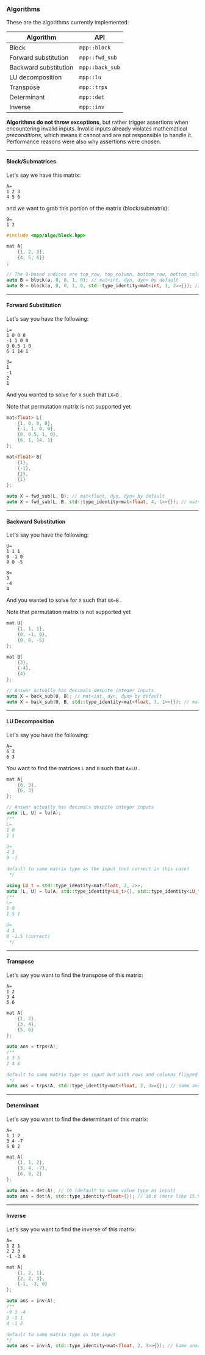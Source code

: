 ### Algorithms

These are the algorithms currently implemented:

| Algorithm | API |
| ------------- | ------------- |
| Block | `mpp::block` |
| Forward substitution | `mpp::fwd_sub` |
| Backward substitution | `mpp::back_sub` |
| LU decomposition | `mpp::lu` |
| Transpose | `mpp::trps` |
| Determinant | `mpp::det` |
| Inverse | `mpp::inv` |

**Algorithms do not throw exceptions**, but rather trigger assertions when encountering invalid inputs. Invalid inputs already violates mathematical <i>preconditions</i>, which means it cannot and are not responsible to handle it. Performance reasons were also why assertions were chosen.

---

#### Block/Submatrices

Let's say we have this matrix:

```
A=
1 2 3
4 5 6
```

and we want to grab this portion of the matrix (block/submatrix):

```
B=
1 2
```

```cpp
#include <mpp/algo/block.hpp>

mat A{
    {1, 2, 3},
    {4, 5, 6}}
;

// The 0-based indices are top_row, top_column, bottom_row, bottom_column and it is inclusive
auto B = block(a, 0, 0, 1, 0); // mat<int, dyn, dyn> by default
auto B = block(a, 0, 0, 1, 0, std::type_identity<mat<int, 1, 2>>{}); // mat<int, 1, 2>
```

---

#### Forward Substitution

Let's say you have the following:

```
L=
1 0 0 0
-1 1 0 0
0 0.5 1 0
6 1 14 1
```

```
B=
1
-1
2
1
```

And you wanted to solve for `X` such that `LX=B` .

Note that permutation matrix is not supported yet

```cpp
mat<float> L{
    {1, 0, 0, 0},
    {-1, 1, 0, 0},
    {0, 0.5, 1, 0},
    {6, 1, 14, 1}
};

mat<float> B{
    {1},
    {-1},
    {2},
    {1}
};

auto X = fwd_sub(L, B); // mat<float, dyn, dyn> by default
auto X = fwd_sub(L, B, std::type_identity<mat<float, 4, 1>>{}); // mat<float, 4, 1>
```

---

#### Backward Substitution

Let's say you have the following:

```
U=
1 1 1
0 -1 0
0 0 -5
```

```
B=
3
-4
4
```

And you wanted to solve for `X` such that `UX=B` .

Note that permutation matrix is not supported yet

```cpp
mat U{
    {1, 1, 1},
    {0, -1, 0},
    {0, 0, -5}
};

mat B{
    {3},
    {-4},
    {4}
};

// Answer actually has decimals despite integer inputs
auto X = back_sub(U, B); // mat<int, dyn, dyn> by default
auto X = back_sub(U, B, std::type_identity<mat<float, 3, 1>>{}); // mat<float, 3, 1>
```

---

#### LU Decomposition

Let's say you have the following:

```
A=
6 3
6 3
```

You want to find the matrices `L` and `U` such that `A=LU` .

```cpp
mat A{
    {6, 3},
    {6, 3}
};

// Answer actually has decimals despite integer inputs
auto [L, U] = lu(A);
/**
L=
1 0
1 1

U=
4 3
0 -1

default to same matrix type as the input (not correct in this case)
 */

using LU_t = std::type_identity<mat<float, 2, 2>>;
auto [L, U] = lu(A, std::type_identity<LU_t>{}, std::type_identity<LU_t>{}); // specify each L and U matrix type
/**
L=
1 0
1.5 1

U=
4 3
0 -1.5 (correct)
 */
```

---

#### Transpose

Let's say you want to find the transpose of this matrix:

```
A=
1 2
3 4
5 6
```

```cpp
mat A{
    {1, 2},
    {3, 4},
    {5, 6}
};

auto ans = trps(A);
/**
1 3 5
2 4 6

default to same matrix type as input but with rows and columns flipped
 */
auto ans = trps(A, std::type_identity<mat<float, 2, 3>>{}); // Same answer as above
```

---

#### Determinant

Let's say you want to find the determinant of this matrix:

```
A=
1 1 2
3 4 -7
6 8 2
```

```cpp
mat A{
    {1, 1, 2},
    {3, 4, -7},
    {6, 8, 2}
};

auto ans = det(A); // 16 (default to same value type as input)
auto ans = det(A, std::type_identity<float>{}); // 16.0 (more like 15.9999998)
```

---

#### Inverse

Let's say you want to find the inverse of this matrix:

```
A=
1 2 1
2 2 3
-1 -3 0
```

```cpp
mat A{
    {1, 2, 1},
    {2, 2, 3},
    {-1, -3, 0}
};

auto ans = inv(A);
/**
-9 3 -4
3 -1 1
4 -1 2

default to same matrix type as the input
*/
auto ans = inv(A, std::type_identity<mat<float, 2, 3>>{}); // Same answer as above but in decimals
```
